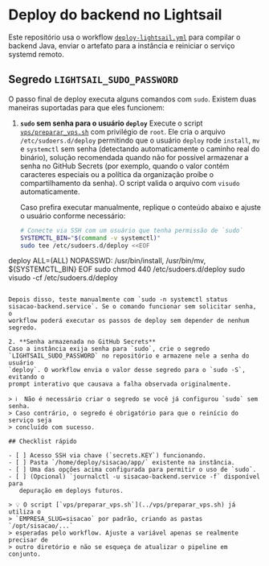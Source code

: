# Deploy do backend no Lightsail

Este repositório usa o workflow [`deploy-lightsail.yml`](../.github/workflows/deploy-lightsail.yml) para
compilar o backend Java, enviar o artefato para a instância e reiniciar o serviço
systemd remoto.

## Segredo `LIGHTSAIL_SUDO_PASSWORD`

O passo final de deploy executa alguns comandos com `sudo`. Existem duas maneiras
suportadas para que eles funcionem:

1. **`sudo` sem senha para o usuário `deploy`**
   Execute o script [`vps/preparar_vps.sh`](../vps/preparar_vps.sh) com privilégio
   de `root`. Ele cria o arquivo `/etc/sudoers.d/deploy` permitindo que o usuário
   `deploy` rode `install`, `mv` e `systemctl` sem senha (detectando
   automaticamente o caminho real do binário), solução recomendada
   quando não for possível armazenar a senha no GitHub Secrets (por exemplo,
   quando o valor contém caracteres especiais ou a política da organização
   proíbe o compartilhamento da senha). O script valida o arquivo com `visudo`
   automaticamente.

   Caso prefira executar manualmente, replique o conteúdo abaixo e ajuste o
   usuário conforme necessário:

   ```bash
   # Conecte via SSH com um usuário que tenha permissão de `sudo`
   SYSTEMCTL_BIN="$(command -v systemctl)"
   sudo tee /etc/sudoers.d/deploy <<EOF
deploy ALL=(ALL) NOPASSWD: /usr/bin/install, /usr/bin/mv, ${SYSTEMCTL_BIN}
EOF
   sudo chmod 440 /etc/sudoers.d/deploy
   sudo visudo -cf /etc/sudoers.d/deploy
   ```

   Depois disso, teste manualmente com `sudo -n systemctl status
   sisacao-backend.service`. Se o comando funcionar sem solicitar senha, o
   workflow poderá executar os passos de deploy sem depender de nenhum segredo.

2. **Senha armazenada no GitHub Secrets**  
   Caso a instância exija senha para `sudo`, crie o segredo
   `LIGHTSAIL_SUDO_PASSWORD` no repositório e armazene nele a senha do usuário
   `deploy`. O workflow envia o valor desse segredo para o `sudo -S`, evitando o
   prompt interativo que causava a falha observada originalmente.

> ℹ️  Não é necessário criar o segredo se você já configurou `sudo` sem senha.
> Caso contrário, o segredo é obrigatório para que o reinício do serviço seja
> concluído com sucesso.

## Checklist rápido

- [ ] Acesso SSH via chave (`secrets.KEY`) funcionando.
- [ ] Pasta `/home/deploy/sisacao/app/` existente na instância.
- [ ] Uma das opções acima configurada para permitir o uso de `sudo`.
- [ ] (Opcional) `journalctl -u sisacao-backend.service -f` disponível para
      depuração em deploys futuros.

> 💡 O script [`vps/preparar_vps.sh`](../vps/preparar_vps.sh) já utiliza o
> `EMPRESA_SLUG=sisacao` por padrão, criando as pastas `/opt/sisacao/...`
> esperadas pelo workflow. Ajuste a variável apenas se realmente precisar de
> outro diretório e não se esqueça de atualizar o pipeline em conjunto.
